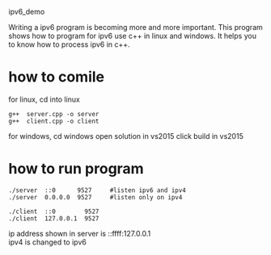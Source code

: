 
ipv6_demo


Writing a ipv6 program is becoming more and more important. 
This program shows how to program for ipv6 use c++ in linux and windows. 
It helps you to know how to process ipv6 in c++.

# how to comile 

for linux, cd into linux
```
g++  server.cpp -o server 
g++  client.cpp -o client 
```
for windows, cd windows  open solution in vs2015 
click build in vs2015 



# how to run program 
```
./server  ::0      9527     #listen ipv6 and ipv4 
./server  0.0.0.0  9527     #listen only on ipv4

./client  ::0        9527   
./client  127.0.0.1  9527
```

ip address shown in server is ::ffff:127.0.0.1   
ipv4 is changed to ipv6




